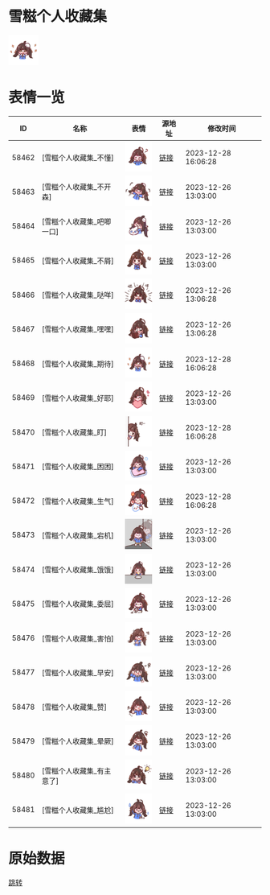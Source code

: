 # 雪糍个人收藏集

<img src="./cover.png" height="60" alt="cover" />

# 表情一览

|ID|名称|表情|源地址|修改时间|
|----|----|----|----|----|
|58462|[雪糍个人收藏集_不懂]|<img src="./pic/058462_%5B雪糍个人收藏集_不懂%5D.png" height="60" alt="不懂"/>|[链接](https://i0.hdslb.com/bfs/garb/a8797ec2a111dbe729b3bb72988a8dbc3ff6e6d6.png)|2023-12-28 16:06:28|
|58463|[雪糍个人收藏集_不开森]|<img src="./pic/058463_%5B雪糍个人收藏集_不开森%5D.png" height="60" alt="不开森"/>|[链接](https://i0.hdslb.com/bfs/garb/883a16caf1ac7aa2656fac3eab62f9db7bf3e2fd.png)|2023-12-26 13:03:00|
|58464|[雪糍个人收藏集_吧唧一口]|<img src="./pic/058464_%5B雪糍个人收藏集_吧唧一口%5D.png" height="60" alt="吧唧一口"/>|[链接](https://i0.hdslb.com/bfs/garb/ac23e6065574b982ef27369c30f8608d4ef63769.png)|2023-12-26 13:03:00|
|58465|[雪糍个人收藏集_不屑]|<img src="./pic/058465_%5B雪糍个人收藏集_不屑%5D.png" height="60" alt="不屑"/>|[链接](https://i0.hdslb.com/bfs/garb/d7fc68318ddb58a5e623abcffdac29875d13323a.png)|2023-12-26 13:03:00|
|58466|[雪糍个人收藏集_哒咩]|<img src="./pic/058466_%5B雪糍个人收藏集_哒咩%5D.png" height="60" alt="哒咩"/>|[链接](https://i0.hdslb.com/bfs/garb/3d5996a57e798c5cd784c91c27c0f7f8720fe704.png)|2023-12-26 13:06:28|
|58467|[雪糍个人收藏集_嘿嘿]|<img src="./pic/058467_%5B雪糍个人收藏集_嘿嘿%5D.png" height="60" alt="嘿嘿"/>|[链接](https://i0.hdslb.com/bfs/garb/39b52563223ac42898705dafe74ce15a3946d56e.png)|2023-12-26 13:06:28|
|58468|[雪糍个人收藏集_期待]|<img src="./pic/058468_%5B雪糍个人收藏集_期待%5D.png" height="60" alt="期待"/>|[链接](https://i0.hdslb.com/bfs/garb/b2c97a7d5aeaf43b72a79595c6379a3fdfb14210.png)|2023-12-28 16:06:28|
|58469|[雪糍个人收藏集_好耶]|<img src="./pic/058469_%5B雪糍个人收藏集_好耶%5D.png" height="60" alt="好耶"/>|[链接](https://i0.hdslb.com/bfs/garb/eaff15d67a32ecfe74adc538828252edcf890aa4.png)|2023-12-26 13:03:00|
|58470|[雪糍个人收藏集_盯]|<img src="./pic/058470_%5B雪糍个人收藏集_盯%5D.png" height="60" alt="盯"/>|[链接](https://i0.hdslb.com/bfs/garb/be9501cac7e75755bd63cfff8812bc30e2be0431.png)|2023-12-28 16:06:28|
|58471|[雪糍个人收藏集_困困]|<img src="./pic/058471_%5B雪糍个人收藏集_困困%5D.png" height="60" alt="困困"/>|[链接](https://i0.hdslb.com/bfs/garb/40a6adc378e53fe0634aa7c6e2be606cbeba5640.png)|2023-12-26 13:03:00|
|58472|[雪糍个人收藏集_生气]|<img src="./pic/058472_%5B雪糍个人收藏集_生气%5D.png" height="60" alt="生气"/>|[链接](https://i0.hdslb.com/bfs/garb/04eee2b9c42a5eb68ab79fba9a7e41e123fdcd55.png)|2023-12-28 16:06:28|
|58473|[雪糍个人收藏集_宕机]|<img src="./pic/058473_%5B雪糍个人收藏集_宕机%5D.jpg" height="60" alt="宕机"/>|[链接](https://i0.hdslb.com/bfs/garb/fc707b87807ec1b1b4447392cde630731ddc2254.jpg)|2023-12-26 13:03:00|
|58474|[雪糍个人收藏集_饿饿]|<img src="./pic/058474_%5B雪糍个人收藏集_饿饿%5D.png" height="60" alt="饿饿"/>|[链接](https://i0.hdslb.com/bfs/garb/9ef398761bf60166b3e6e2041cf4210e9824ef4f.png)|2023-12-26 13:03:00|
|58475|[雪糍个人收藏集_委屈]|<img src="./pic/058475_%5B雪糍个人收藏集_委屈%5D.png" height="60" alt="委屈"/>|[链接](https://i0.hdslb.com/bfs/garb/4cdc38c2da1cf764acc1214b4501cb6f70a3118f.png)|2023-12-26 13:03:00|
|58476|[雪糍个人收藏集_害怕]|<img src="./pic/058476_%5B雪糍个人收藏集_害怕%5D.png" height="60" alt="害怕"/>|[链接](https://i0.hdslb.com/bfs/garb/4e086f715cb58ca477e843d860a41acdd1bba4be.png)|2023-12-26 13:03:00|
|58477|[雪糍个人收藏集_早安]|<img src="./pic/058477_%5B雪糍个人收藏集_早安%5D.png" height="60" alt="早安"/>|[链接](https://i0.hdslb.com/bfs/garb/c0d7cc122c373ffd9411f10ceeceb9b4decd2d1e.png)|2023-12-26 13:03:00|
|58478|[雪糍个人收藏集_赞]|<img src="./pic/058478_%5B雪糍个人收藏集_赞%5D.png" height="60" alt="赞"/>|[链接](https://i0.hdslb.com/bfs/garb/3b71c6ab261da0a8c99c2dbf4786abaff6e82c52.png)|2023-12-26 13:03:00|
|58479|[雪糍个人收藏集_晕厥]|<img src="./pic/058479_%5B雪糍个人收藏集_晕厥%5D.png" height="60" alt="晕厥"/>|[链接](https://i0.hdslb.com/bfs/garb/5a145aa201f601866cc06a9dd0766b57d22d7420.png)|2023-12-26 13:03:00|
|58480|[雪糍个人收藏集_有主意了]|<img src="./pic/058480_%5B雪糍个人收藏集_有主意了%5D.png" height="60" alt="有主意了"/>|[链接](https://i0.hdslb.com/bfs/garb/1aa6eb3df9fca291fe1affa0098772c386cddd55.png)|2023-12-26 13:03:00|
|58481|[雪糍个人收藏集_尴尬]|<img src="./pic/058481_%5B雪糍个人收藏集_尴尬%5D.png" height="60" alt="尴尬"/>|[链接](https://i0.hdslb.com/bfs/garb/a99554022a17a3a3e818c44821ad313040e111ef.png)|2023-12-26 13:03:00|

# 原始数据

[跳转](./raw.json)


